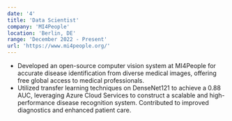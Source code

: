 ```yaml
---
date: '4'
title: 'Data Scientist'
company: 'MI4People'
location: 'Berlin, DE'
range: 'December 2022 - Present'
url: 'https://www.mi4people.org/'
---
```


- Developed an open-source computer vision system at MI4People for accurate disease identification from diverse medical images, offering free global access to medical professionals.
- Utilized transfer learning techniques on DenseNet121 to achieve a 0.88 AUC, leveraging Azure Cloud Services to construct a scalable and high-performance disease recognition system. Contributed to improved diagnostics and enhanced patient care.

